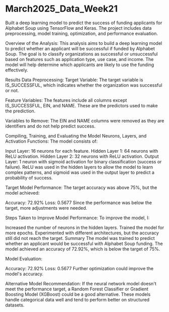 # March2025_Data_Week21
Built a deep learning model to predict the success of funding applicants for Alphabet Soup using TensorFlow and Keras. The project includes data preprocessing, model training, optimization, and performance evaluation.

Overview of the Analysis:
This analysis aims to build a deep learning model to predict whether an applicant will be successful if funded by Alphabet Soup. The goal is to classify organizations as successful or unsuccessful based on features such as application type, use case, and income. The model will help determine which applicants are likely to use the funding effectively.

Results
Data Preprocessing:
Target Variable:
The target variable is IS_SUCCESSFUL, which indicates whether the organization was successful or not.

Feature Variables:
The features include all columns except IS_SUCCESSFUL, EIN, and NAME. These are the predictors used to make the prediction.

Variables to Remove:
The EIN and NAME columns were removed as they are identifiers and do not help predict success.

Compiling, Training, and Evaluating the Model
Neurons, Layers, and Activation Functions:
The model consists of:

Input Layer: 16 neurons for each feature.
Hidden Layer 1: 64 neurons with ReLU activation.
Hidden Layer 2: 32 neurons with ReLU activation.
Output Layer: 1 neuron with sigmoid activation for binary classification (success or failure).
ReLU was used in the hidden layers to allow the model to learn complex patterns, and sigmoid was used in the output layer to predict a probability of success.

Target Model Performance:
The target accuracy was above 75%, but the model achieved:

Accuracy: 72.92%
Loss: 0.5677
Since the performance was below the target, more adjustments were needed.

Steps Taken to Improve Model Performance:
To improve the model, I:

Increased the number of neurons in the hidden layers.
Trained the model for more epochs.
Experimented with different architectures, but the accuracy still did not reach the target.
Summary
The model was trained to predict whether an applicant would be successful with Alphabet Soup funding. The model achieved an accuracy of 72.92%, which is below the target of 75%.

Model Evaluation:

Accuracy: 72.92%
Loss: 0.5677
Further optimization could improve the model's accuracy.

Alternative Model Recommendation:
If the neural network model doesn't meet the performance target, a Random Forest Classifier or Gradient Boosting Model (XGBoost) could be a good alternative. These models handle categorical data well and tend to perform better on structured datasets.
